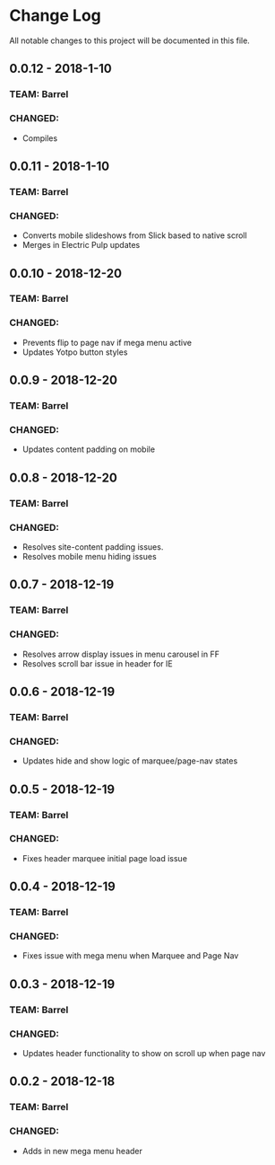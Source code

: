 # Change Log
All notable changes to this project will be documented in this file.

## 0.0.12 - 2018-1-10
### TEAM: Barrel
### CHANGED:
- Compiles

## 0.0.11 - 2018-1-10
### TEAM: Barrel
### CHANGED:
- Converts mobile slideshows from Slick based to native scroll
- Merges in Electric Pulp updates

## 0.0.10 - 2018-12-20
### TEAM: Barrel
### CHANGED:
- Prevents flip to page nav if mega menu active
- Updates Yotpo button styles

## 0.0.9 - 2018-12-20
### TEAM: Barrel
### CHANGED:
- Updates content padding on mobile

## 0.0.8 - 2018-12-20
### TEAM: Barrel
### CHANGED:
- Resolves site-content padding issues. 
- Resolves mobile menu hiding issues

## 0.0.7 - 2018-12-19
### TEAM: Barrel
### CHANGED:
- Resolves arrow display issues in menu carousel in FF
- Resolves scroll bar issue in header for IE

## 0.0.6 - 2018-12-19
### TEAM: Barrel
### CHANGED:
- Updates hide and show logic of marquee/page-nav states

## 0.0.5 - 2018-12-19
### TEAM: Barrel
### CHANGED:
- Fixes header marquee initial page load issue

## 0.0.4 - 2018-12-19
### TEAM: Barrel
### CHANGED:
- Fixes issue with mega menu when Marquee and Page Nav

## 0.0.3 - 2018-12-19
### TEAM: Barrel
### CHANGED:
- Updates header functionality to show on scroll up when page nav

## 0.0.2 - 2018-12-18
### TEAM: Barrel
### CHANGED:
- Adds in new mega menu header
